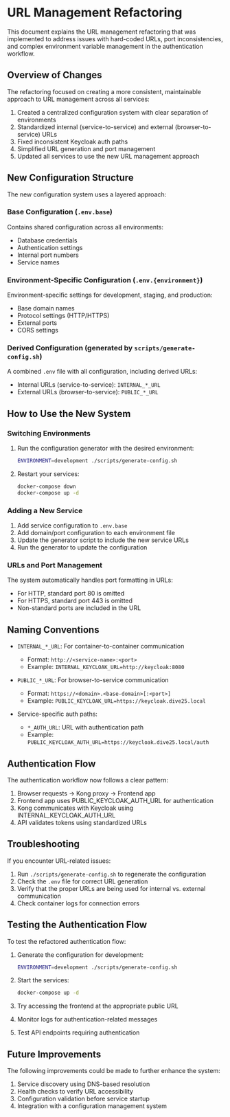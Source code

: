 # URL Management Refactoring

This document explains the URL management refactoring that was implemented to address issues with hard-coded URLs, port inconsistencies, and complex environment variable management in the authentication workflow.

## Overview of Changes

The refactoring focused on creating a more consistent, maintainable approach to URL management across all services:

1. Created a centralized configuration system with clear separation of environments
2. Standardized internal (service-to-service) and external (browser-to-service) URLs
3. Fixed inconsistent Keycloak auth paths
4. Simplified URL generation and port management
5. Updated all services to use the new URL management approach

## New Configuration Structure

The new configuration system uses a layered approach:

### Base Configuration (`.env.base`)

Contains shared configuration across all environments:
- Database credentials
- Authentication settings
- Internal port numbers
- Service names

### Environment-Specific Configuration (`.env.{environment}`)

Environment-specific settings for development, staging, and production:
- Base domain names
- Protocol settings (HTTP/HTTPS)
- External ports
- CORS settings

### Derived Configuration (generated by `scripts/generate-config.sh`)

A combined `.env` file with all configuration, including derived URLs:
- Internal URLs (service-to-service): `INTERNAL_*_URL`
- External URLs (browser-to-service): `PUBLIC_*_URL`

## How to Use the New System

### Switching Environments

1. Run the configuration generator with the desired environment:
   ```bash
   ENVIRONMENT=development ./scripts/generate-config.sh
   ```

2. Restart your services:
   ```bash
   docker-compose down
   docker-compose up -d
   ```

### Adding a New Service

1. Add service configuration to `.env.base`
2. Add domain/port configuration to each environment file
3. Update the generator script to include the new service URLs
4. Run the generator to update the configuration

### URLs and Port Management

The system automatically handles port formatting in URLs:
- For HTTP, standard port 80 is omitted
- For HTTPS, standard port 443 is omitted
- Non-standard ports are included in the URL

## Naming Conventions

- `INTERNAL_*_URL`: For container-to-container communication
  - Format: `http://<service-name>:<port>`
  - Example: `INTERNAL_KEYCLOAK_URL=http://keycloak:8080`

- `PUBLIC_*_URL`: For browser-to-service communication
  - Format: `https://<domain>.<base-domain>[:<port>]`
  - Example: `PUBLIC_KEYCLOAK_URL=https://keycloak.dive25.local`

- Service-specific auth paths:
  - `*_AUTH_URL`: URL with authentication path
  - Example: `PUBLIC_KEYCLOAK_AUTH_URL=https://keycloak.dive25.local/auth`

## Authentication Flow

The authentication workflow now follows a clear pattern:

1. Browser requests → Kong proxy → Frontend app
2. Frontend app uses PUBLIC_KEYCLOAK_AUTH_URL for authentication
3. Kong communicates with Keycloak using INTERNAL_KEYCLOAK_AUTH_URL
4. API validates tokens using standardized URLs

## Troubleshooting

If you encounter URL-related issues:

1. Run `./scripts/generate-config.sh` to regenerate the configuration
2. Check the `.env` file for correct URL generation
3. Verify that the proper URLs are being used for internal vs. external communication
4. Check container logs for connection errors

## Testing the Authentication Flow

To test the refactored authentication flow:

1. Generate the configuration for development:
   ```bash
   ENVIRONMENT=development ./scripts/generate-config.sh
   ```

2. Start the services:
   ```bash
   docker-compose up -d
   ```

3. Try accessing the frontend at the appropriate public URL
4. Monitor logs for authentication-related messages
5. Test API endpoints requiring authentication

## Future Improvements

The following improvements could be made to further enhance the system:

1. Service discovery using DNS-based resolution
2. Health checks to verify URL accessibility
3. Configuration validation before service startup
4. Integration with a configuration management system 